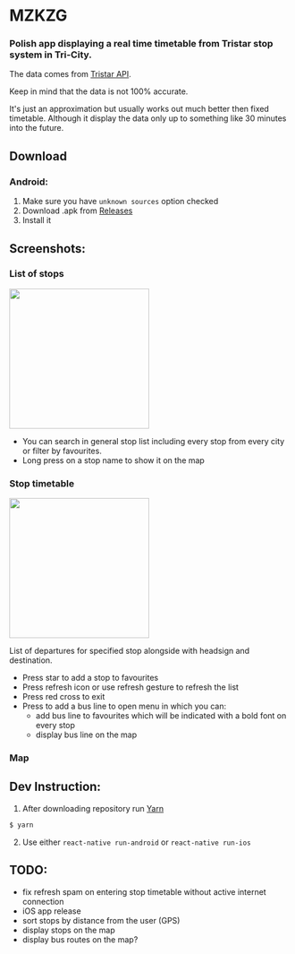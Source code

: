 # MZKZG

### Polish app displaying a real time timetable from Tristar stop system in Tri-City.
The data comes from [Tristar API](http://91.244.248.19/dataset/tristar).

Keep in  mind that the data is not 100% accurate. 

It's just an approximation but usually works out much better then fixed timetable.
Although it display the data only up to something like 30 minutes into the future.

## Download
### Android:
1. Make sure you have `unknown sources` option checked
2. Download .apk from [Releases](https://github.com/aklein13/mzkzg/releases)
3. Install it

## Screenshots:

### List of stops
<img src="https://imgur.com/EwkesXl.jpg" width="250px"/>

- You can search in general stop list including every stop from every city or filter by favourites.
- Long press on a stop name to show it on the map

### Stop timetable
<img src="https://imgur.com/5CnLBof.jpg" width="250px"/>

List of departures for specified stop alongside with headsign and destination.
- Press star to add a stop to favourites
- Press refresh icon or use refresh gesture to refresh the list
- Press red cross to exit
- Press to add a bus line to open menu in which you can:
    - add bus line to favourites which will be indicated with a bold font on every stop
    - display bus line on the map

### Map


## Dev Instruction:
1. After downloading repository run [Yarn](https://yarnpkg.com/)
```bash
$ yarn
```
2. Use either `react-native run-android` or `react-native run-ios`

## TODO:
- fix refresh spam on entering stop timetable without active internet connection
- iOS app release
- sort stops by distance from the user (GPS)
- display stops on the map
- display bus routes on the map?
